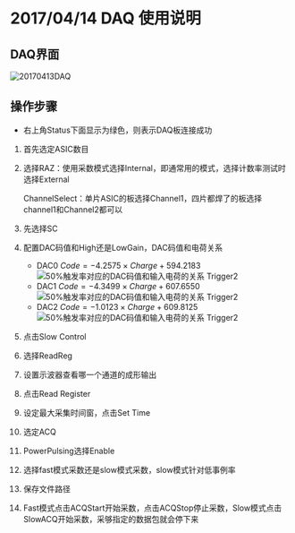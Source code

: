 # 2017/04/14 DAQ 使用说明

## DAQ界面

![20170413DAQ](http://ogs54iji1.bkt.clouddn.com/SDHCAL20170413DAQ1.png-SDHCAL)

## 操作步骤

+ 右上角Status下面显示为绿色，则表示DAQ板连接成功

1. 首先选定ASIC数目

2. 选择RAZ：使用采数模式选择Internal，即通常用的模式，选择计数率测试时选择External

   ChannelSelect：单片ASIC的板选择Channel1，四片都焊了的板选择channel1和Channel2都可以

3. 先选择SC

4. 配置DAC码值和High还是LowGain，DAC码值和电荷关系

   + DAC0 $Code = -4.2575\times Charge + 594.2183$![50%触发率对应的DAC码值和输入电荷的关系 Trigger2](http://ogs54iji1.bkt.clouddn.com/SDHCALASIC223_DAC0_vs_Charge.jpg-SDHCAL)
   + DAC1 $Code = -4.3499\times Charge + 607.6550$![50%触发率对应的DAC码值和输入电荷的关系 Trigger2](http://ogs54iji1.bkt.clouddn.com/SDHCALASIC223_DAC1_vs_Charge.jpg-SDHCAL)
   + DAC2 $Code = -1.0123\times Charge + 609.8125$![50%触发率对应的DAC码值和输入电荷的关系 Trigger2](http://ogs54iji1.bkt.clouddn.com/SDHCALASIC223_DAC2_vs_Charge.jpg-SDHCAL)

5. 点击Slow Control

6. 选择ReadReg

7. 设置示波器查看哪一个通道的成形输出

8. 点击Read Register

9. 设定最大采集时间窗，点击Set Time

10. 选定ACQ 

11. PowerPulsing选择Enable

12. 选择fast模式采数还是slow模式采数，slow模式针对低事例率

13. 保存文件路径

14. Fast模式点击ACQStart开始采数，点击ACQStop停止采数，Slow模式点击SlowACQ开始采数，采够指定的数据包就会停下来